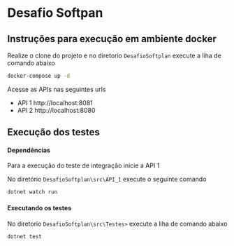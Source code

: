 # Desafio Softpan 

## Instruções para execução em ambiente docker

Realize o clone do projeto e no diretorio `DesafioSoftplan` execute a liha de comando abaixo
```bash
docker-compose up -d
``` 
Acesse as APIs nas seguintes urls

- API 1 http://localhost:8081
- API 2 http://localhost:8080

## Execução dos testes

#### Dependências

Para a execução do teste de integração inicie a API 1

No diretório `DesafioSoftplan\src\API_1` execute o seguinte comando  

````bash
dotnet watch run
````
#### Executando os testes
No diretorio `DesafioSoftplan\src\Testes>` execute a liha de comando abaixo
```bash
dotnet test
``` 